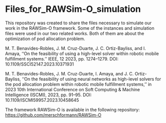 # Files_for_RAWSim-O_simulation
This repository was created to share the files necessary to simulate our work in the RAWSim-O framework. Some of the instances and simulation files were used in our two related works. Both of them are about the optimization of pod allocation problem.

M. T. Benavides-Robles, J. M. Cruz-Duarte, J. C. Ortiz-Bayliss, and
I. Amaya, ‘‘On the feasibility of using a high-level solver within robotic
mobile fulfillment systems.’’ IEEE, 12 2023, pp. 1274–1279.
DOI: 10.1109/SSCI52147.2023.10371931 

M. T. Benavides-Robles, J. M. Cruz-Duarte, I. Amaya, and J. C. Ortiz-
Bayliss, ‘‘On the feasibility of using neural networks as high-level solvers
for the pod allocation problem within robotic mobile fulfillment systems,’’
in 2023 10th International Conference on Soft Computing & Machine
Intelligence (ISCMI), 2023, pp. 91–95.
DOI: 10.1109/ISCMI59957.2023.10458645

The framework RAWSim-O is available in the following repository:   
    https://github.com/merschformann/RAWSim-O




